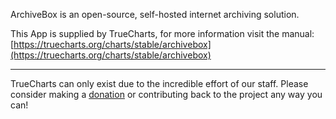 ArchiveBox is an open-source, self-hosted internet archiving solution.

This App is supplied by TrueCharts, for more information visit the manual: [https://truecharts.org/charts/stable/archivebox](https://truecharts.org/charts/stable/archivebox)

---

TrueCharts can only exist due to the incredible effort of our staff.
Please consider making a [donation](https://truecharts.org/sponsor) or contributing back to the project any way you can!
